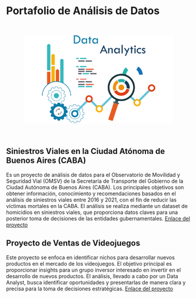 # Portafolio de Análisis de Datos


<br/>

<p align=center>
<img src="src\banner.png" height="240" weight="240">
</p>
<br/>

## Siniestros Viales en la Ciudad Atónoma de Buenos Aires (CABA)

Es un proyecto de análisis de datos para el Observatorio de Movilidad y Seguridad Vial (OMSV) de la Secretaría de Transporte del Gobierno de la Ciudad Autónoma de Buenos Aires (CABA). Los principales objetivos son obtener información, conocimiento y recomendaciones basados en el análisis de siniestros viales entre 2016 y 2021, con el fin de reducir las víctimas mortales en la CABA. El análisis se realiza mediante un dataset de homicidios en siniestros viales, que proporciona datos claves para una posterior toma de decisiones de las entidades gubernamentales.
[Enlace del proyecto](https://github.com/carbajaljerson/PortafolioDataAnalytics/tree/main/SiniestrosVialesCABA) 

## Proyecto de Ventas de Videojuegos

Este proyecto se enfoca en identificar nichos para desarrollar nuevos productos en el mercado de los videojuegos. El objetivo principal es proporcionar insights para un grupo inversor interesado en invertir en el desarrollo de nuevos productos. El análisis, llevado a cabo por un Data Analyst, busca identificar oportunidades y presentarlas de manera clara y precisa para la toma de decisiones estratégicas.
[Enlace del proyecto](https://github.com/carbajaljerson/PortafolioDataAnalytics/tree/main/VentasVideojuegos) 